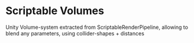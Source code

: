 # Scriptable Volumes
Unity Volume-system extracted from ScriptableRenderPipeline, allowing to blend any parameters, using collider-shapes + distances

